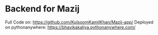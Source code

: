 ﻿# Backend for Mazij
 
 Full Code on: https://github.com/KulsoomKamilKhan/Mazij-app/
 Deployed on pythonanywhere: https://bhavikakaliya.pythonanywhere.com/
